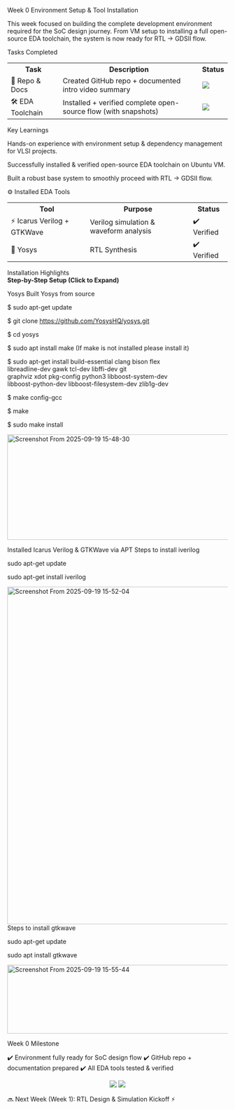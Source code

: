 Week 0   Environment Setup & Tool Installation

This week focused on building the complete development environment required for the SoC design journey. From VM setup to installing a full open-source EDA toolchain, the system is now ready for RTL → GDSII flow.

 Tasks Completed
<table> <tr> <th>Task</th> <th>Description</th> <th>Status</th> </tr> <tr> <td>📂 Repo & Docs</td> <td>Created GitHub repo + documented intro video summary</td> <td><img src="https://img.shields.io/badge/Done-✔️-brightgreen?style=flat-square"/></td> </tr> <tr> <td>🛠️ EDA Toolchain</td> <td>Installed + verified complete open-source flow (with snapshots)</td> <td><img src="https://img.shields.io/badge/Done-✔️-brightgreen?style=flat-square"/></td> </tr> </table>
 Key Learnings

 Hands-on experience with environment setup & dependency management for VLSI projects.

 Successfully installed & verified open-source EDA toolchain on Ubuntu VM.

 Built a robust base system to smoothly proceed with RTL → GDSII flow.

⚙️ Installed EDA Tools

<table> <tr> <th>Tool</th> <th>Purpose</th> <th>Status</th> </tr> <tr> <td>⚡ Icarus Verilog + GTKWave</td> <td>Verilog simulation & waveform analysis</td> <td>✔️ Verified</td> </tr> <tr> <td>🔧 Yosys</td> <td>RTL Synthesis</td> <td>✔️ Verified</td> </tr> </table>
 Installation Highlights
 <summary><b>Step-by-Step Setup (Click to Expand)</b></summary>

Yosys
 Built Yosys from source
 
 $ sudo apt-get update
 
$ git clone https://github.com/YosysHQ/yosys.git

$ cd yosys

$ sudo apt install make (If make is not installed please install it)

$ sudo apt-get install build-essential clang bison flex \
 libreadline-dev gawk tcl-dev libffi-dev git \
 graphviz xdot pkg-config python3 libboost-system-dev \
 libboost-python-dev libboost-filesystem-dev zlib1g-dev
 
$ make config-gcc

$ make

$ sudo make install

<img width="1073" height="241" alt="Screenshot From 2025-09-19 15-48-30" src="https://github.com/user-attachments/assets/168d0af8-6e99-4e4f-8465-b70e63c94b6a" />


 Installed Icarus Verilog & GTKWave via APT
 Steps to install iverilog
 
sudo apt-get update

sudo apt-get install iverilog

<img width="996" height="771" alt="Screenshot From 2025-09-19 15-52-04" src="https://github.com/user-attachments/assets/fb21fceb-8f75-44e4-b0a3-cbe7bc84c050" />
Steps to install gtkwave

sudo apt-get update

sudo apt install gtkwave 

<img width="1070" height="157" alt="Screenshot From 2025-09-19 15-55-44" src="https://github.com/user-attachments/assets/dda0459c-a7d2-4247-94a9-df4f4dd856b4" />



 Week 0 Milestone

✔️ Environment fully ready for SoC design flow
✔️ GitHub repo + documentation prepared
✔️ All EDA tools tested & verified

<p align="center"> <img src="https://img.shields.io/badge/Week%200-Completed-brightgreen?style=for-the-badge&logo=github"/> <img src="https://img.shields.io/badge/Next%20Step-RTL%20Design%20⚡-blue?style=for-the-badge"/> </p>

🔜 Next Week (Week 1): RTL Design & Simulation Kickoff ⚡
